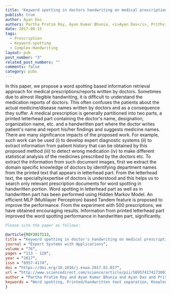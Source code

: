 ```yaml
---
title: 'Keyword spotting in doctors handwriting on medical prescriptions'
publish: true
author: Ayan Das
authors: Partha Pratim Roy, Ayan Kumar Bhunia, <i>Ayan Das</i>, Prithviraj Dhar, Umapada Pal
date: 2017-06-15
tags:
  - Prescription
  - Keyword-spotting
  - Complex-Handwriting
layout: pub
post_number: "3"
related_post_numbers: ""
comments: false
category: pubs
---
```


In this paper, we propose a word spotting based information retrieval approach for medical prescriptions/reports written by doctors. Sometimes due to almost illegible handwriting, it is difficult to understand the medication reports of doctors. This often confuses the patients about the actual medicine/disease names written by doctors and as a consequence they suffer. A medical prescription is generally partitioned into two parts, a printed letterhead part containing the doctor's name, designation, organization name, etc. and a handwritten part where the doctor writes patient's name and report his/her findings and suggests medicine names. There are many significance impacts of the proposed work. For example, such work can be used (i) to develop expert diagnostic systems (ii) to extract information from patient history that can be obtained by this proposed method (iii) to detect wrong medication (iv) to make different statistical analysis of the medicines prescribed by the doctors etc. To extract the information from such document images, first we extract the domain specific knowledge of doctors by identifying department names from the printed text that appears in letterhead part. From the letterhead text, the specialty/expertise of doctors is understood and this helps us to search only relevant prescription documents for word spotting in handwritten portion. Word spotting in letterhead part as well as in handwritten part has been performed using Hidden Markov Model. An efficient MLP (Multilayer Perceptron) based Tandem feature is proposed to improve the performance. From the experiment with 500 prescriptions, we have obtained encouraging results. Information from printed letterhead part improved the word spotting performance in handwritten part, significantly.

~~~BibTex
Please site the paper as follows:

@article{ROY2017113,
title = "Keyword spotting in doctor's handwriting on medical prescriptions",
journal = "Expert Systems with Applications",
volume = "76",
pages = "113 - 128",
year = "2017",
issn = "0957-4174",
doi = "https://doi.org/10.1016/j.eswa.2017.01.027",
url = "http://www.sciencedirect.com/science/article/pii/S0957417417300337",
author = "Partha Pratim Roy and Ayan Kumar Bhunia and Ayan Das and Prithviraj Dhar and Umapada Pal",
keywords = "Word spotting, Printed/handwritten text separation, Knowledge extraction, Hidden Markov model, Medical prescriptions"
}
~~~